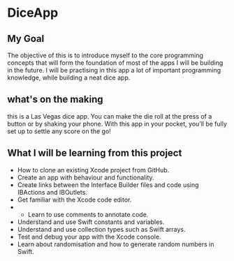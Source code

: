 

# DiceApp

## My Goal

The objective of this is to introduce myself to the core programming concepts that will form the foundation of most of the apps I will be building in the future. I will be practising in this app a lot of important programming knowledge, while building a neat dice app.

## what's on the making

this is a Las Vegas dice app. You can make the die roll at the press of a button or by shaking your phone. With this app in your pocket, you’ll be fully set up to settle any score on the go!


## What I will be learning from this project

* How to clone an existing Xcode project from GitHub.
* Create an app with behaviour and functionality.
* Create links between the Interface Builder files and code using IBActions and IBOutlets.
* Get familiar with the Xcode code editor.
* * Learn to use comments to annotate code.
* Understand and use Swift constants and variables.
* Understand and use collection types such as Swift arrays.
* Test and debug your app with the Xcode console.
* Learn about randomisation and how to generate random numbers in Swift.




